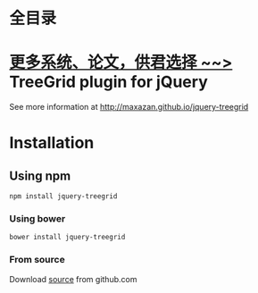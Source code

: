 # 全目录

[更多系统、论文，供君选择 ~~>](https://www.bitwise.net.cn)
TreeGrid plugin for jQuery
==========

See more information at http://maxazan.github.io/jquery-treegrid

# Installation


## Using npm
```
npm install jquery-treegrid
```

### Using bower
```
bower install jquery-treegrid
```

### From source

Download [source](https://github.com/maxazan/jquery-treegrid/archive/master.zip) from github.com

